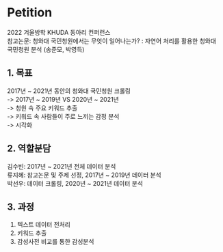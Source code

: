 # Petition
2022 겨울방학 KHUDA 동아리 컨퍼런스  
참고논문: 청와대 국민청원에서는 무엇이 일어나는가? : 자연어 처리를 활용한 청와대 국민청원 분석 (송준모, 박영득)

## 1. 목표 <br>
2017년 \~ 2021년 동안의 청와대 국민청원 크롤링  
-> 2017년 \~ 2019년 VS 2020년 \~ 2021년  
-> 청원 속 주요 키워드 추출  
-> 키워드 속 사람들이 주로 느끼는 감정 분석  
-> 시각화  

## 2. 역할분담
김수빈: 2017년 \~ 2021년 전체 데이터 분석  
류지혜: 참고논문 및 주제 선정, 2017년 \~ 2019년 데이터 분석  
박선우: 데이터 크롤링, 2020년 \~ 2021년 데이터 분석  


## 3. 과정
1. 텍스트 데이터 전처리  
2. 키워드 추출
3. 감성사전 비교를 통한 감성분석
